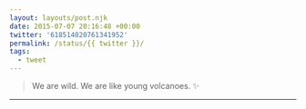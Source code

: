 ```yaml
---
layout: layouts/post.njk
date: 2015-07-07 20:16:48 +00:00
twitter: '618514020761341952'
permalink: /status/{{ twitter }}/
tags: 
  - tweet
---
```


> We are wild. We are like young volcanoes. ✨

---

